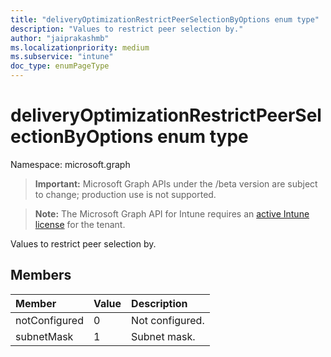```yaml
---
title: "deliveryOptimizationRestrictPeerSelectionByOptions enum type"
description: "Values to restrict peer selection by."
author: "jaiprakashmb"
ms.localizationpriority: medium
ms.subservice: "intune"
doc_type: enumPageType
---
```


# deliveryOptimizationRestrictPeerSelectionByOptions enum type

Namespace: microsoft.graph
> **Important:** Microsoft Graph APIs under the /beta version are subject to change; production use is not supported.

> **Note:** The Microsoft Graph API for Intune requires an [active Intune license](https://go.microsoft.com/fwlink/?linkid=839381) for the tenant.


Values to restrict peer selection by.

## Members
|Member|Value|Description|
|:---|:---|:---|
|notConfigured|0|Not configured.|
|subnetMask|1|Subnet mask.|
